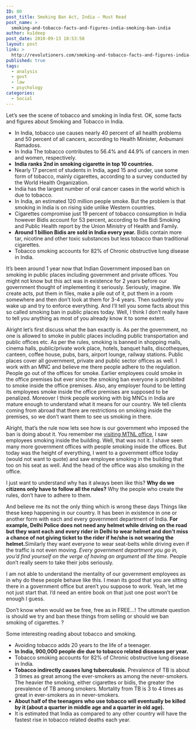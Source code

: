 ```yaml
---
ID: 80
post_title: Smoking Ban Act, India – Must Read
post_name: >
  smoking-and-tobacco-facts-and-figures-india-smoking-ban-india
author: ku1deep
post_date: 2010-09-13 18:53:58
layout: post
link: >
  http://revolutioners.com/smoking-and-tobacco-facts-and-figures-india-smoking-ban-india/
published: true
tags:
  - analysis
  - govt
  - law
  - psychology
categories:
  - Social
---
```

Let’s see the scene of tobacco and smoking in India first. OK, some facts and figures about Smoking and Tobacco in India.
<ul>
 	<li>In India, tobacco use causes nearly 40 percent of all health problems and 50 percent of all cancers, according to Health Minister, Anbumani Ramadoss.</li>
 	<li>In India The tobacco contributes to 56.4% and 44.9% of cancers in men and women, respectively.</li>
 	<li><strong>India ranks 2nd in smoking cigarette in top 10 countries.</strong></li>
 	<li>Nearly 17 percent of students in India, aged 15 and under, use some form of tobacco, mainly cigarettes, according to a survey conducted by the World Health Organization.</li>
 	<li>India has the largest number of oral cancer cases in the world which is due to tobacco.</li>
 	<li>In India, an estimated 120 million people smoke. But the problem is that smoking in India is on rising side unlike Western countries.</li>
 	<li>Cigarettes compromise just 19 percent of tobacco consumption in India however Bidis account for 53 percent, according to the Bidi Smoking and Public Health report by the Union Ministry of Health and Family.</li>
 	<li><strong>Around 1 billion Bidis are sold in India every year.</strong> Bidis contain more tar, nicotine and other toxic substances but less tobacco than traditional cigarettes.</li>
 	<li>Tobacco smoking accounts for 82% of Chronic obstructive lung disease in India.</li>
</ul>
It’s been around 1 year now that Indian Government imposed ban on smoking in public places including government and private offices. You might not know but this act was in existence for 2 years before our government thought of implementing it seriously. Seriously, imagine. We create acts, put them in files, make a pile out of it, put them in a room somewhere and then don’t look at them for 3-4 years. Then suddenly you wake up and try to enforce everything. And I’ll tell you some facts about this so called smoking ban in public places today. Well, I think I don’t really have to tell you anything as most of you already know it to some extent.

Alright let’s first discuss what the ban exactly is. As per the government, no one is allowed to smoke in public places including public transportation and public offices etc. As per the rules, smoking is banned in shopping malls, cinema halls, public/private work place, hotels, banquet halls, discotheques, canteen, coffee house, pubs, bars, airport lounge, railway stations. Public places cover all government, private and public sector offices as well. I work with an MNC and believe me there people adhere to the regulation. People go out of the offices for smoke. Earlier employees could smoke in the office premises but ever since the smoking ban everyone is prohibited to smoke inside the office premises. Also, any employer found to be letting its employees smoke inside the office premises are supposed to be penalized. Moreover I think people working with big MNCs in India are mature enough to understand what it means for our country. We tell clients coming from abroad that there are restrictions on smoking inside the premises, so we don’t want them to see us smoking in there.

<span id="more-2359"></span>Alright, that’s the rule now lets see how is our government who imposed the ban is doing about it. You remember me <a href="https://web.archive.org/web/20130308104834/http://www.revolutioners.com/visit-to-mtnl-sanchaar-haat-a-must-read/">visiting MTNL office</a>, I saw employees smoking inside the building. Well, that was not it. I shave seen many more government offices with people smoking inside the offices. But today was the height of everything, I went to a government office today (would not want to quote) and saw employee smoking in the building that too on his seat as well. And the head of the office was also smoking in the office.

I just want to understand why has it always been like this? <strong>Why do we citizens only have to follow all the rules?</strong> Why the people who create the rules, don’t have to adhere to them.

And believe me its not the only thing which is wrong these days Things like these keep happening in our country. It has been in existence in one or another form with each and every government department of India. <strong>For example, Delhi Police does not need any helmet while driving on the road but they want each and every rider in Delhi to wear helmet and don’t miss a chance of not giving ticket to the rider if he/she is not wearing the helmet.</strong>Similarly they want everyone to wear seat-belts while driving even if the traffic is not even moving. <em>Every government department you go in, you’d find yourself on the verge of having an argument all the time</em>. People don’t really seem to take their jobs seriously.

I am not able to understand the mentality of our government employees as in why do these people behave like this. I mean its good that you are sitting there in a government office but aren’t you suppose to work. Yeah, let me not just start that. I’d need an entire book on that just one post won’t be enough I guess.

Don’t know when would we be free, free as in FREE…! The ultimate question is should we try and ban these things from selling or should we ban smoking of cigarettes. ?

Some interesting reading about tobacco and smoking.
<ul>
 	<li>Avoiding tobacco adds 20 years to the life of a teenager.</li>
 	<li><strong>In India, 900,000 people die due to tobacco related diseases per year.</strong></li>
 	<li>Tobacco smoking accounts for 82% of Chronic obstructive lung disease in India.</li>
 	<li><strong>Tobacco indirectly causes lung tuberculosis.</strong> Prevalence of TB is about 3 times as great among the ever-smokers as among the never-smokers. The heavier the smoking, either cigarettes or bidis, the greater the prevalence of TB among smokers. Mortality from TB is 3 to 4 times as great in ever-smokers as in never-smokers.</li>
 	<li><strong>About half of the teenagers who use tobacco will eventually be killed by it (about a quarter in middle age and a quarter in old age).</strong></li>
 	<li>It is estimated that India as compared to any other country will have the fastest rise in tobacco related deaths each year.</li>
</ul>